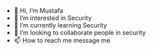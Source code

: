 - 👋 Hi, I’m Mustafa
- 👀 I’m interested in Security 
- 🌱 I’m currently learning Security
- 💞️ I’m looking to collaborate people in security
- 📫 How to reach me message me
